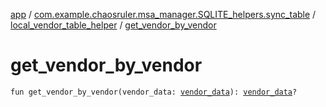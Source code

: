 [app](../../index.md) / [com.example.chaosruler.msa_manager.SQLITE_helpers.sync_table](../index.md) / [local_vendor_table_helper](index.md) / [get_vendor_by_vendor](.)

# get_vendor_by_vendor

`fun get_vendor_by_vendor(vendor_data: `[`vendor_data`](../../com.example.chaosruler.msa_manager.object_types/vendor_data/index.md)`): `[`vendor_data`](../../com.example.chaosruler.msa_manager.object_types/vendor_data/index.md)`?`